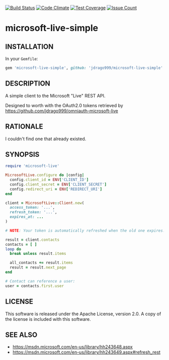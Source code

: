 [![Build Status](https://travis-ci.org/jdrago999/sinatra-microservice-base.svg?branch=master)](https://travis-ci.org/jdrago999/sinatra-microservice-base)
[![Code Climate](https://codeclimate.com/github/jdrago999/microsoft-live-simple/badges/gpa.svg)](https://codeclimate.com/github/jdrago999/microsoft-live-simple)
[![Test Coverage](https://codeclimate.com/github/jdrago999/microsoft-live-simple/badges/coverage.svg)](https://codeclimate.com/github/jdrago999/microsoft-live-simple/coverage)
[![Issue Count](https://codeclimate.com/github/jdrago999/microsoft-live-simple/badges/issue_count.svg)](https://codeclimate.com/github/jdrago999/microsoft-live-simple)

# microsoft-live-simple

## INSTALLATION

In your `Gemfile`:

```ruby
gem 'microsoft-live-simple', github: 'jdrago999/microsoft-live-simple'
```

## DESCRIPTION

A simple client to the Microsoft "Live" REST API.

Designed to worth with the OAuth2.0 tokens retrieved by https://github.com/jdrago999/omniauth-microsoft-live

## RATIONALE

I couldn't find one that already existed.

## SYNOPSIS

```ruby
require 'microsoft-live'

MicrosoftLive.configure do |config|
  config.client_id = ENV['CLIENT_ID']
  config.client_secret = ENV['CLIENT_SECRET']
  config.redirect_uri = ENV['REDIRECT_URI']
end

client = MicrosoftLive::Client.new(
  access_token: '...',
  refresh_token: '...',
  expires_at: ...
)

# NOTE: Your token is automatically refreshed when the old one expires.

result = client.contacts
contacts = [ ]
loop do
  break unless result.items

  all_contacts += result.items
  result = result.next_page
end

# Contact can reference a user:
user = contacts.first.user
```

## LICENSE

This software is released under the Apache License, version 2.0. A copy of the license is included with this software.

## SEE ALSO

  * https://msdn.microsoft.com/en-us/library/hh243648.aspx
  * https://msdn.microsoft.com/en-us/library/hh243649.aspx#refresh_rest
